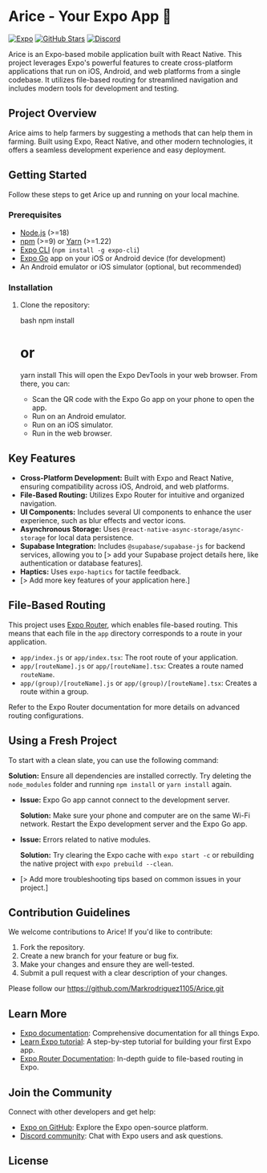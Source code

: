 # Arice - Your Expo App 👋

[![Expo](https://img.shields.io/badge/Made%20with%20Expo-1C1E24?style=for-the-badge&logo=expo&logoColor=%234630EB)](https://expo.dev/)
[![GitHub Stars](https://img.shields.io/github/stars/YOUR_GITHUB_USERNAME/YOUR_REPO_NAME?style=social)](https://github.com/YOUR_GITHUB_USERNAME/YOUR_REPO_NAME)
[![Discord](https://img.shields.io/discord/YOUR_DISCORD_SERVER_ID?style=flat-square&label=Discord)](https://discord.gg/YOUR_DISCORD_INVITE_CODE)

Arice is an Expo-based mobile application built with React Native. This project leverages Expo's powerful features to create cross-platform applications that run on iOS, Android, and web platforms from a single codebase. It utilizes file-based routing for streamlined navigation and includes modern tools for development and testing.

## Project Overview

Arice aims to help farmers by suggesting a methods that can help them in farming. Built using Expo, React Native, and other modern technologies, it offers a seamless development experience and easy deployment.

## Getting Started

Follow these steps to get Arice up and running on your local machine.

### Prerequisites

- [Node.js](https://nodejs.org/) (>=18)
- [npm](https://www.npmjs.com/) (>=9) or [Yarn](https://yarnpkg.com/) (>=1.22)
- [Expo CLI](https://docs.expo.dev/get-started/installation/) (`npm install -g expo-cli`)
- [Expo Go](https://expo.dev/go) app on your iOS or Android device (for development)
- An Android emulator or iOS simulator (optional, but recommended)

### Installation

1. Clone the repository:

   bash
   npm install
   # or
   yarn install
      This will open the Expo DevTools in your web browser. From there, you can:

   - Scan the QR code with the Expo Go app on your phone to open the app.
   - Run on an Android emulator.
   - Run on an iOS simulator.
   - Run in the web browser.

## Key Features

- **Cross-Platform Development:** Built with Expo and React Native, ensuring compatibility across iOS, Android, and web platforms.
- **File-Based Routing:** Utilizes Expo Router for intuitive and organized navigation.
- **UI Components:** Includes several UI components to enhance the user experience, such as blur effects and vector icons.
- **Asynchronous Storage:** Uses `@react-native-async-storage/async-storage` for local data persistence.
- **Supabase Integration:** Includes `@supabase/supabase-js` for backend services, allowing you to [> add your Supabase project details here, like authentication or database features].
- **Haptics:** Uses `expo-haptics` for tactile feedback.
- [> Add more key features of your application here.]

## File-Based Routing

This project uses [Expo Router](https://docs.expo.dev/router/introduction), which enables file-based routing. This means that each file in the `app` directory corresponds to a route in your application.

- `app/index.js` or `app/index.tsx`: The root route of your application.
- `app/[routeName].js` or `app/[routeName].tsx`: Creates a route named `routeName`.
- `app/(group)/[routeName].js` or `app/(group)/[routeName].tsx`: Creates a route within a group.

Refer to the Expo Router documentation for more details on advanced routing configurations.

## Using a Fresh Project

To start with a clean slate, you can use the following command:

  **Solution:** Ensure all dependencies are installed correctly. Try deleting the `node_modules` folder and running `npm install` or `yarn install` again.

- **Issue:** Expo Go app cannot connect to the development server.

  **Solution:** Make sure your phone and computer are on the same Wi-Fi network. Restart the Expo development server and the Expo Go app.

- **Issue:** Errors related to native modules.

  **Solution:** Try clearing the Expo cache with `expo start -c` or rebuilding the native project with `expo prebuild --clean`.

- [> Add more troubleshooting tips based on common issues in your project.]

## Contribution Guidelines

We welcome contributions to Arice! If you'd like to contribute:

1.  Fork the repository.
2.  Create a new branch for your feature or bug fix.
3.  Make your changes and ensure they are well-tested.
4.  Submit a pull request with a clear description of your changes.

Please follow our https://github.com/Markrodriguez1105/Arice.git

## Learn More

- [Expo documentation](https://docs.expo.dev/): Comprehensive documentation for all things Expo.
- [Learn Expo tutorial](https://docs.expo.dev/tutorial/introduction/): A step-by-step tutorial for building your first Expo app.
- [Expo Router Documentation](https://docs.expo.dev/router/introduction): In-depth guide to file-based routing in Expo.

## Join the Community

Connect with other developers and get help:

- [Expo on GitHub](https://github.com/expo/expo): Explore the Expo open-source platform.
- [Discord community](https://chat.expo.dev): Chat with Expo users and ask questions.

## License